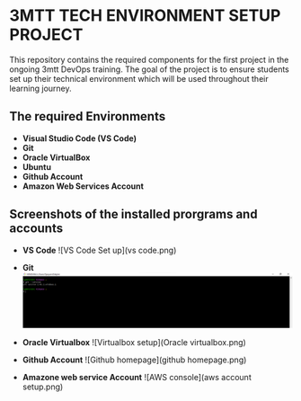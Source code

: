 # 3MTT TECH ENVIRONMENT SETUP PROJECT

This repository contains the required components for the first project in the ongoing 3mtt DevOps training. The goal of the project is to ensure students set up their technical environment which will be used throughout their learning journey.

## The required Environments 

*  **Visual Studio Code (VS Code)**
*  **Git**
*  **Oracle VirtualBox**
*  **Ubuntu**
*  **Github Account**
*  **Amazon Web Services Account**

## Screenshots of the installed prorgrams and accounts

* **VS Code**
  ![VS Code Set up](vs code.png)

* **Git**
  ![Git set up](Git.png)

* **Oracle Virtualbox**
  ![Virtualbox setup](Oracle virtualbox.png)

* **Github Account**
  ![Github homepage](github homepage.png)

* **Amazone web service Account**
  ![AWS console](aws account setup.png)

